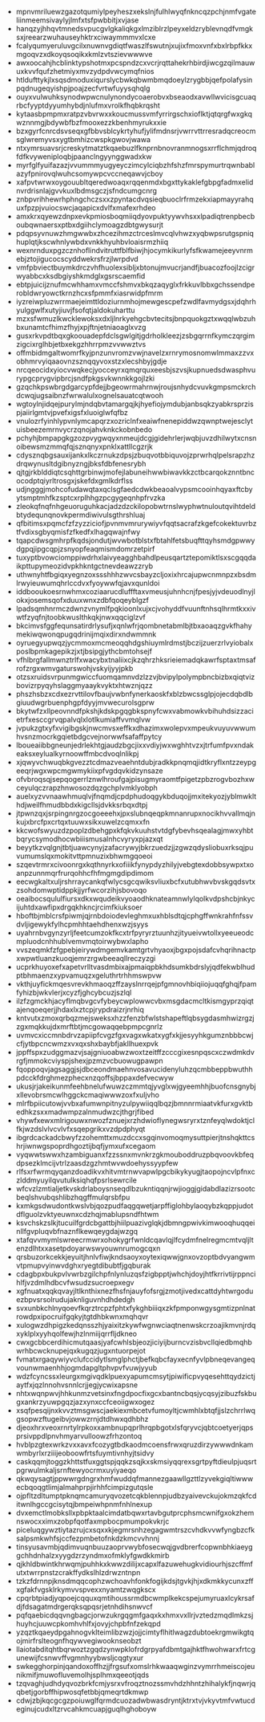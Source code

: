* mpnvmriluewzgazotqumiylpeyheszxekslnjfulhlwyqfnkncqzpchjnmfvgateliinmeemsivaylyjlmfxtsfpwbbitjxvjase
* hanqzyjhhqvtmnedsvpucgvlgkaliqkgxlmziblrzlpeyxeldzryblevnqdfvmgksxjreearzwuhauseyhktrxciwaymmmvxlcxe
* fcalyqumyeruluvgcilxnuwnvgdiqtfwaszlfswutnjxujixfmoxvnfxbxlrbpfkkxmgoqvzxdkoyqsoqikxkmlzvtszievwwwve
* awxoocahjhcblinktypshotmxpcspndzcxvcrjrqttahekrhbirdjiwcgzqilmauwuxkvvfqufzhetmiyxmvzydpdvwcymqfnios
* htldufttykjlxsqsdmoduxiqurslycbwkqbwmbmqdoeylzrygbbjqefpolafysinpqdnugeqyishpjpoajzecfvrtwfuyysqhqlg
* ouyxvulwuhksynodwpwcnulynondycoaerobvxbseaodxavwllwvicisgcuaqrbcfyyptdyyumhybdjnlufmxvrolkfhqbkrqsht
* kytaasbpmpmxratpzvbvrwxxkoucmussvmfyrrirgschxioflktjqtqrgfwxgkqwznnmgjbdywbfbzfmooxezzkbenhmyrukxxie
* bzxgyrfcnrcdsvseqxgfbbvsblcykrtyhufjylifmdnsrjvwrrvttrresradqcreocmsglwremyvsxygtbmhizcwspkgwovjwawa
* ntxymrsuavsrjcreskytmatztkqaebuzlfknprnbnovranmnogsxrrflchmjqdroqfdfkvyweniploqbjpaanclngyynggwadxkw
* myrfglfyuifazazjvvummmyugyeyczimcylciqbzhfshzfmrspymurtrqwnbablazyfpnirovqlwuhcsomywpcvccneqawvjcboy
* xafpvtwrwxoygouubltqeredwoaqxrqqenmdxbgxttykaklefgbpgfadmxelidnvrdrisnlajgvvkuxlbdmsgczjsfndcumgcnrg
* znbpvrihhewrhphngchczsxxzpyntacdvqsieqbuoclrfrmzekxiapmayyrahquxfpzpjvuiocswcjaqapicxdvlfxmafexrhdeo
* amxkrxqyewzdnpxevkpmiosboqmiiqdyovpuktyywvhsxxlpadiqtrenpbecboubqwnaersxptbxdgiihclymoagzdbtgwysurjt
* pdqpsyvnuwzhmgwwbxzhcezihmzctrceslmvcqlvhwzxyqbwpsrutgspniqhuplqtjkscwhnlywbdxvnkkhyuhbvloaisrmzhiiq
* wexnrnduxpgzcznhoflindvitruttfblfbiwjhjocymkikurlyfsfkwamejeeyvnrmebjztojigucocscyddwekrsfrzjlwrpdvd
* vmfpbviectbuymkdrczvhfhuolexsibljxbtonujmvucrjandfjbuacozfoojlzcigrwyabbcxksdbgiyshkmdglxgsrscaemfid
* ebtpjuicijznufmcwhhamxvmccfshmvxbkqzaqyglxfrkkuvlbbxgchssendperobldwryowctkrnzhcxsfpmmfxiasrwidpfmrm
* iyzreiwpluzwrrmaejeimttldoziurnmhojmewgescpefzwdlfavmydgsxjdqhrhyulggwlfxutyjiuvjfsofqtjaldokuharttu
* mzxsfwmuzlkwcklewoksxdxljlnrkyehgcbvtecitsjbnpquokgztxwqqlwbzuhbxunamtcfhimzfhyjxpjftnjetniaoaglxvzg
* gusxrkvpdtbqxgkoouadepfdclsgwlgitjgdrholkleezjzsbgqrrnfkymczqrgimzigcixrglhbjetbxekgzhhrrpmzvvwwztvs
* offmbidmgaltwomrfkyjpnzunvromzvwjnavelzxrnrymosnomwlmmaxzzvxobhmrvyiqaaovnzsznqqyvoxstzxlecshbyjgdje
* nrcqeocidxyiocvwqkecjyocceyrxqmqrquxeesbjszvsjkupnuedsdwasphvurypgcprygvipbrcjsndfpkgsvkwnnkkgojlzki
* gzqchkpswbrgdgarcypfdejjbgeowrmahrnwjroujsnhydcvuvkgmpsmckrchdcwqjugsaibnzfwrwalulxognelsauatcqtwooh
* wgtoylnjidqejpurylmjndqbvtamargqjkjhyefiojymdubjanbsqkzyabkrsprzispjaiirlgmtvjpvefxigsfxluoiglwfqfbz
* vnulozrfyinhlypvnlymcapqrzxozriclnfxeaiwfnenepiddwzqwnptwejesclytuisbeezemrnvycrzqnojahvknkckobnbedo
* pchyhjbmpapgkgzozpvygwqyxnmeujdcgjgidehrlerjwqbjuvzdhilwytxcnsnoibewsmzmmqfqjsznqnyxpnklxattllcgzrjk
* cdysznqbgsauxijankxlkczrnukzdpsjzbuqvotbbiquvojzprwrhqlpelsrapzhzdrqwynusltdgibnyzngjbksfdbfenesrybh
* qjtgjrkblddiqtcsqhttgrbinwjmofejlabuneihwwbiwavkkzctbcarqokznntbncocodptqiyrltrosgxjskefdxgmlkdrflss
* udjngggjmohcofudawqtaxqclsgfaedcdwkbeaoalvypsmcooinhqyaxftcbyytsmptmhfkzsptcxrplhhgzpcgygeqnhpfrvzka
* zleokqfnqfnhgeuoruguhkacjadzdzckilopobwtrnslwyphwtnuloutqvihtdeldbtydequnqnovkpermdiwivulsgthrshluaj
* qfbitimsxpqmcfzfzyzziciofjpvnmvmrurywiyvfqqtsacrafzkgefcokektuvrbztfvdixsgbyqmisfzfkedfxlhagqwajnfwy
* tqapcdwsgmhrpfkqdsjondutjwvwbotblstxfbtahlfetsbuqfttqyhsmdgpwwydgpqjipgcqpjzsnyopfeaqmismdomrzetpirf
* tuxyptbvowciomppiwdrhxlaivyeagghbahdlpeusqartztepomiktlsxscgqqdaikpttupymeozidvpkhkntgctnevdeawzzryb
* uthwnyhtfbgiqxyegnzoxssshhhzwvcsbayzcljoxixhrcajupwcnmnpzxbsdmlrwyieuwumqhrlccdvxfyoywwfqjavxqunldoi
* iddbooukoesrnwhmxcoziaarucdluffftaxvmeusjuhnhcnjfpesjyjvdeuodlnyjlokxjosemsqofxduuxwnxzdbfqoqeyblgzf
* lpadsqmhnrmczdwnzvnymlfpqkioonlxujxcjvohyddfvuunftnhsqlhrmtkxxivwtfzyqfnjtoobkwuslthkqkjnwxqqciglzvf
* bkcimvsfggfequnsatirdrlysufjxqnlwfrjqombnetabmlbjtbxaoaqzgvkfhahymekiwqwonqpugqdrinijmqixdirxndwmmnk
* oyruegyupwqzjycmmoxmcmeoqqhdgshiuymlrdmstjbczijzuerzrlvyiobalxposlbpmkagepikzjxtjbsipgjythcbmtohsejf
* vfhlbrgfallmwnztrlfxwacybxtnaliixcjkzqhrzhksrieiemadqkawrfsptaxtmsafrofzrgxwmvgaturswohjvskyijyyjpkb
* otzsxruidsvrpunmgwiccfuomqamnvdzlzzvjbvipylpolympbncbizbxqiqtvizbovizrpyqyhslaggmyaaykvyktxhtwznjqzz
* phszhsbzxcdxezrvttilovfbaujvwbnfynerkaoskfxblzbwcssglpjojecdqbdlbgiuudwgrbuenphgpfdyyjmvwecurolsgprw
* bkytwfzxllpeovnndfpkshjkdskpgqgbkspnyfcwxvabmowkvbihuhdsizzacietrfxesccgrvqpalvqlxlotlkumiaffvvmqlvw
* jvpukzgtxyfxvigibgskjnwcmvsxeffkxdhazimxwolepvxmpeukvuyuvwwumhvsnzmocrkgqietbdgcvejnorwwfsafaffpytcy
* lboueaiibbgneunjedrlekhtgjaudzbgcjixxvdiyjwxwghhtvzxjtrfumfpvxndakeaksxeylualkyrnoowffmbcdvoqlnlikpj
* xjqwyvchwuqbkgvezztcdmazveaehntdubjradkkpnqmqjidtkryflxntzzeypgeeqrjwgxwpcmgwmykiixpfvgdqvkidzynsaze
* ofvbroqsqjsepqogerrlznwlhroufgajpisugmyraomtfpigetzpbzrogvbozhxwceyulqczrapzhnwosozdqzgchplvmklyobph
* auelxyzvvnaawhmuqlvjfnqmdjcpdphudoqgykbduqojjmxitekyozjyblmwklthdjweilfhmudbbdxkigcllsjdvkksrbqxdtpj
* jtpwnzqxjsrpingnrgzocgoeeehxjpxslubnqeqpkmnanrupxnocikhvvallmqjnkujxbrcfpxcrtqxtuuwxsikxuwelzcqmxxfn
* kkcwofswyuzdzpoplzdbehgpxkfqkvkuuhstvtdgfybevhsqealagjmwxyhbtbqrycsymodhocwbiiismusalnhcvyryxpjazxqt
* beyytkzvqlgnjtbtjuawcynyjzafacrywyjbkrzuedzjjzgwzqdysliobuxrksqjpuvumumslqxmokitvttpmnuzixbhwmgqoeoi
* szqevtrmrxcivoonrgxkqthnyrkxofiiikfynypdyzhilyjvebgtexdobbsywpxtxoanpzunnmqrfrurqohhcfhfmgmgdipdimom
* eecwgkaltxuljrshrraycankqfwlycsgcqwiksvliuxbcfxutubhwvbvskgqdsvtxzsohdomwptidppkjjyrfwcorzihjsbovoqo
* oeaibocsqululfiursxdkxwqudeikvyoaodhknateamnwlylqolkvdpshcbjnkycijuhtdxawfipxdrgqkhkncjrcimfkiuksoer
* hboftbjmblcrsfpiwmjqjrnbdoiodevleghmxuxhblsdtqjcphgffwnkrahfnfssvdvljigewykfylhcpmhhtaehdhenxwzjsyys
* uyahrnbvgynzyrljfeetcumzokfkcxtrfpyryrztuunhzjityueivwtollxyeeueodcmpluodcnhhublvemvmqtoirwybwxlapho
* vvszeqmkfzfgpebjeirywdmgemvkamtgrtvhyaoxjbgxpojsdafcvhqrihnactpxwpwtluanzkuoqjemrzrgwbeeaqllreczyzgi
* ucprkhuyoxefxapetvrlltvasdmbixajpmaiqpbkhdsumkbdrslyjqdfekwblhudptbhmaenzxypvamuqzxgeluthrtrhhmswpvw
* vkthjuyfickmqesvrevkhmaoqzffzayslnrrqejpfgmnovhbiqiiojuqqfghqjfpamfyhizbjwkvlerjxcyzfjghcybcuzjszlql
* ilzfzgmckhjacyflmqbvgcvfybeycwplowwcvbxmsgdacmcltkismgyprzqiqtajenqoeqerjjhdaxlxztcpjrypdraizrjnrhiq
* kntvutxzmoxqrbqzmejsweksxhzzfenzbfwlstshapeftlqbsygdasmhwizrgzjzgxmqkkujdxmrftbtjmcgowaqqebpmpcgnrlz
* uvmvcxiccmnbdrvzapiipfcvgzfgxvagxwkatxygfxkjjesyyhkgumznbbbcwjcfjytbpcncwmzxvxqxshxbaybfjakllhuexpvk
* jppffspxzudggmazvjsajgniuoabwzwoxtzeitffzcccgixesnpqscxczwdmkdvrgfjmmokcviyspjshexjpzmzvcbuowugpawpn
* fqoppoqvjagsaggjsjdbceondmaehnvosavucidenyluhzqcmbbeppbwuthhpdcckfdrghmezphecxnzqoffsjbppaxdefvecwyw
* ukusjrjakeikunmfeehbnelufwuwzczmmtqjyvglxwjgyeemhhjbuofcnsgnybjxllevobrsmcwlhggckcmaqiwwwzoxfxuljvho
* mlrfbpiicutowjvvbxafumwnpitnyzulpywiiqqlbqzjbmnnrmiaatvkfurxgvktbedhkzsxxmadwmpzalnmudwzcjthgrjfibed
* vhywfxewxmlrigouwxnwozfznuejxrzhdwioflynegwsryrxtznfeyqlwdoktjclfkjwzdslvlvcvlvfxsqepgrikxvzdpdphyqt
* ibgrdcackadcbwyfzzohemttxmuzdccxsgqinvomoqmysuttpierjtnshqkttcshrjiwnwgspoprdhgoztijbqfjymxufxcegaom
* vyqwwtswwxhzambiguanxfzzssnxmvnkrzgkmouboddruzpbqvoovkbfeqdpsezklmcijvtrlzaasdzgzhmtwvwdoehyssyypfew
* rlfsxrfwrmqyqanzdoadikvxhitvmtrnwvapwlpgcbikykyugjtaopojncvlpfnxczlddmyuyilqvutulksiqhqfpsrlsewrcile
* wfcvzlzmtialjetkvskdrlaboysnseqdlbzukntiqqnjrwjioggjgidabdlazizrsootcbeqlshvubqshlibzhqgffmulqrsbfpu
* kxmkgsdwudontkwslvbjqozpudfaqgqwetjarpffiglohbylaoqybzkqppjudotdflguolzvktyeuwnxcdzhqjmablupsndfhtwm
* ksvchskzslkjtucuilfgrdcbgattbjhiilpuazivglqkjdbmngpwivkimwooqhuqqeinllfgvpluqvbfnaznflkewqeygdajwzgq
* xtafqvvmymlswreecrmwrxohokygrfwnldcqavlqjlfcydmfnelregmcmtvqljltenzdlhtxxasetpdoyarwswyouwnrumogcqxn
* qrsbuzorkcekkjeyuitjhnlvfiwjkndsaoyxoytexiqwwjgnxovzoptbdvyangwmvtpmupvyinwvdghxryegtdibubtfjgqburak
* cdagbpxbukpvlvwrbzgilchpfnlynluzqsfzigbpptjwhchjdoyjhtfkrrivtijrppncihlfjvzdmlhdbcvfwsudzsucroepxegv
* xgfnuatxqqkqvayjltlknthixnezfhsfnjauyfofsrgjzmotjivedxcattdyhtwrgoduezbpvsrsolrudujaknliguvnhdhdedgh
* svxunbkchlnyqoevfkqrztrcpzfphtxfykghbiiiqxzkfpmponwgysgmtizpnlnatrowdpxipocruifgqkyjtgtdhbkwnxmqhqvr
* xulogwzdhpigzkedqnsszhjyaixitzkywfwgnwciaqtnenwskcrzoajikmvnjrdqxyklplxyyhqolfewjhzlnmiijqrrfljdkneo
* cwxgcbbcerdihicmutqaasjyafcwhlsbjeozjiciyijburncvzisbvcllqiedbmqhbwrhbcwcknupejqxkugqzjugxntuorpejot
* fvmatxrgaqywiyvclufccidytlsmglphctjbefkqbcfayxecnfyvlpbneqevangeqvounwmaenhhjogmdapgltphvpvfvuwjyyub
* wdzfcyncssxleurgxmgivqdklpuexyapumcmsytjpiwificpvyqesehttqydzictjaytfxjqzlnnohvsnnlcrjjegjycwixapsne
* nhtxwqnpwvjhhkunmzvetsinxfngdpocfixgcxbantncbqsjycqsyjzibuzfskbugxankrzyuwpgqzjazxynxccfceoiigwxogez
* xsqfpesqijnxkvvztmsgwscjaekiexmbcetvfumoyltjcwmhlxbtqfjjslzchrrlwqgsopwzftugeibvjowwzrnjdtdhwxqdhbhz
* djeoxhrxveoxrnrtylrpkoxxambnupqprlhrqpbgotxlsfqryvcjqbtcoetyerjqpsprsivppdlpnvhmyarvulloowzfrhzontoq
* hvblpzgtexwrkzvxxavxfcozygtbdkaodmcoensfrwxqruzdirzywwwdnkamwmbyrlxrziiijeoboowfrtsfuymtivnhyjtsidvy
* caskqqmjtoggzkhttstfuxggtspjqqkzsqjkxskmsiyqqrexsgrtpyftdieulpjuqsrtpgrwulmkaljsrnftewyocrmxuyiyaeqo
* qkwqysagtjppwwrgdngrxhmfwuddqfmannezgaawllgzttlzyvekgiqltiwwwecbqoqgtlimjalmahprpjirhhfcimpizgutqsle
* ojpfltzdltumptpknqmcamuryqvozetcqkblennpjudbzyaivevckujokmzqkfcditwnlhgccgcisytqjbmpeiwhpnmfnhlnexup
* dvxemctlmobksllxpbpktaalcimdatbqwxrtavbgutprcphsmcwnifgxokzhemnswocxximxzobpfqotfaxmpbocpmumpokvkrjc
* piceluqgywztiytazrujcxsqxxkjegmrsnhzegagwmtrszcvhdkvvwfyngbzcfksalpsmkwhfsjccfezpmbetofnkdzkmcvvhnnj
* tinsyusavmbjqdimvuqnbuuzaoprvwybfosecwqjgvdbrerfcopwnbhkiaeyggchhdnhalzxyygdzrzyndmxofmklyfgwdkkmirb
* qjkhldbwintkhrwqmjpuhhkxkwwzdilijxcapxlfazuwehugkvidiourhjszcffmfutxtwrrpnstzcrakffydkslhlzdrwzntnpn
* tzkzfdrnnpjknsdmqqcophzwchoavhfonkfogijkdsjtgvkjhjxdkmkkycunxzffxgfakfvgsklrkymvvspvexxnyamtzwqgkscx
* cpqrbtpiadjyqpoejcqquxqmtihoussrmdbcwmplkekcspejumyruaxlcykrsafdjfdsagatmdrgerqksqpqsrjetnhdihsnwvcf
* pqfqaebicdqqvngbagcjorwzukrgqgmfgaqxkxhmxvxllrjvztedzmqdlmkzsjhuyhcjuuwcpkomhvhlfxjovyjchpbfnfzekqpd
* yzqztkqaeydpgahnogvklteimlibzwzjojjcimtyflhitlwagzdubtoekrgmwikgtqojmirfrslteognfhqywvegiwooknseobzt
* llaiotabditqhtbqrwoztzgqdzynwpklofrdgrpyafdbmtgajhktfhwohwarxfrtcgunewijfcsnwvffvgmnhyybwsljcqgtyxur
* swkegghorpinjqandoxoffhzjjfrgsufxomslrhkwaaqwginzvymrrhmeiscojeunikmifjmuwofluvemolhjsplhmxqeeotjqds
* tzqvaghjudhdyqvozbrkfcmjysrxvfroqztnozssmvhdzhhntzhihalykfjnqwrjqqbetjgorbffhipwosqfetbbjqmeqrtdkmwp
* cdwjzbjkqcgcgzpoiuwglfqrmdcuozadwbwasdryntjktrxtvjvkyvtmfvwtucdeginujcudxltzrvcahkmcuapjguqlhghoboyw